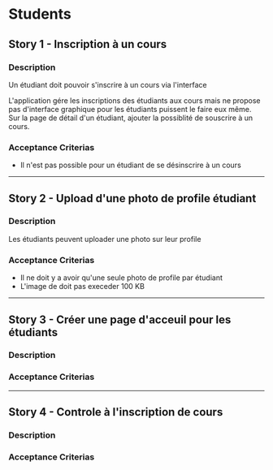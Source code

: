 Students
====

## Story 1 - Inscription à un cours
### Description
Un étudiant doit pouvoir s'inscrire à un cours via l'interface

L'application gére les inscriptions des étudiants aux cours mais ne propose pas d'interface graphique pour les étudiants puissent le faire eux même.
Sur la page de détail d'un étudiant, ajouter la possiblité de souscrire à un cours.

### Acceptance Criterias
* Il n'est pas possible pour un étudiant de se désinscrire à un cours

---

## Story 2 - Upload d'une photo de profile étudiant
### Description
Les étudiants peuvent uploader une photo sur leur profile

### Acceptance Criterias
* Il ne doit y a avoir qu'une seule photo de profile par étudiant
* L'image de doit pas execeder 100 KB

---

## Story 3 - Créer une page d'acceuil pour les étudiants
### Description

### Acceptance Criterias

---

## Story 4 - Controle à l'inscription de cours
### Description

### Acceptance Criterias

